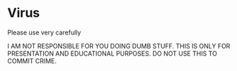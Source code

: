 # Virus
Please use very carefully

I AM NOT RESPONSIBLE FOR YOU DOING DUMB STUFF.
THIS IS ONLY FOR PRESENTATION AND EDUCATIONAL PURPOSES.
DO NOT USE THIS TO COMMIT CRIME.
